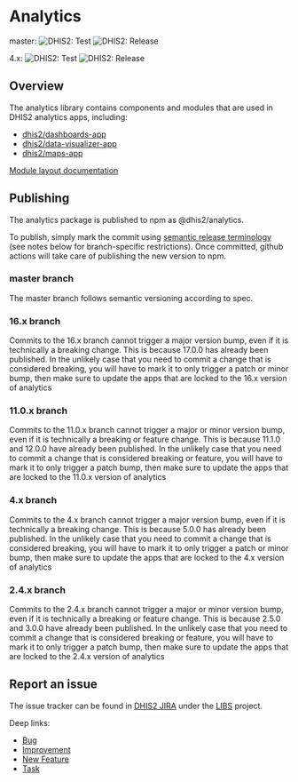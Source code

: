 # Analytics

master: ![DHIS2: Test](https://github.com/dhis2/analytics/workflows/DHIS2:%20Test/badge.svg) ![DHIS2: Release](https://github.com/dhis2/analytics/workflows/DHIS2:%20Release/badge.svg)

4.x:
![DHIS2: Test](https://github.com/dhis2/analytics/workflows/DHIS2:%20Test/badge.svg?branch=4.x) ![DHIS2: Release](https://github.com/dhis2/analytics/workflows/DHIS2:%20Release/badge.svg?branch=4.x)

## Overview

The analytics library contains components and modules that are used in DHIS2 analytics apps, including:

-   [dhis2/dashboards-app](https://github.com/dhis2/dashboards-app)
-   [dhis2/data-visualizer-app](https://github.com/dhis2/data-visualizer-app)
-   [dhis2/maps-app](https://github.com/dhis2/maps-app)

[Module layout documentation](./docs/module-layout.md)

## Publishing

The analytics package is published to npm as @dhis2/analytics.

To publish, simply mark the commit using [semantic release terminology](https://github.com/angular/angular.js/blob/master/DEVELOPERS.md#-git-commit-guidelines) (see notes below for branch-specific restrictions). Once committed, github actions will take care of publishing the new version to npm.

### master branch

The master branch follows semantic versioning according to spec.

### 16.x branch

Commits to the 16.x branch cannot trigger a major version bump, even if it is technically a breaking change. This is because 17.0.0 has already been published. In the unlikely case that you need to commit a change that is considered breaking, you will have to mark it to only trigger a patch or minor bump, then make sure to update the apps that are locked to the 16.x version of analytics

### 11.0.x branch

Commits to the 11.0.x branch cannot trigger a major or minor version bump, even if it is technically a breaking or feature change. This is because 11.1.0 and 12.0.0 have already been published. In the unlikely case that you need to commit a change that is considered breaking or feature, you will have to mark it to only trigger a patch bump, then make sure to update the apps that are locked to the 11.0.x version of analytics

### 4.x branch

Commits to the 4.x branch cannot trigger a major version bump, even if it is technically a breaking change. This is because 5.0.0 has already been published. In the unlikely case that you need to commit a change that is considered breaking, you will have to mark it to only trigger a patch or minor bump, then make sure to update the apps that are locked to the 4.x version of analytics

### 2.4.x branch

Commits to the 2.4.x branch cannot trigger a major or minor version bump, even if it is technically a breaking or feature change. This is because 2.5.0 and 3.0.0 have already been published. In the unlikely case that you need to commit a change that is considered breaking or feature, you will have to mark it to only trigger a patch bump, then make sure to update the apps that are locked to the 2.4.x version of analytics

## Report an issue

The issue tracker can be found in [DHIS2 JIRA](https://jira.dhis2.org)
under the [LIBS](https://jira.dhis2.org/projects/LIBS) project.

Deep links:

-   [Bug](https://jira.dhis2.org/secure/CreateIssueDetails!init.jspa?pid=10700&issuetype=10006&components=11023)
-   [Improvement](https://jira.dhis2.org/secure/CreateIssueDetails!init.jspa?pid=10700&issuetype=10002&components=11023)
-   [New Feature](https://jira.dhis2.org/secure/CreateIssueDetails!init.jspa?pid=10700&issuetype=10005&components=11023)
-   [Task](https://jira.dhis2.org/secure/CreateIssueDetails!init.jspa?pid=10700&issuetype=10003&components=11023)
